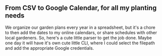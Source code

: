 ## From CSV to Google Calendar, for all my planting needs

We organize our garden plans every year in a spreadsheet, but it's a chore to then add the dates to my online calendars, or share schedules with other local gardeners. So, here's a cute little parser to get the job done. Maybe one day it will have it's own cute little CLI, where I could select the filepath and add the appropriate Google credentials.
